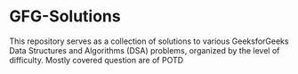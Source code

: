 # GFG-Solutions
This repository serves as a collection of solutions to various GeeksforGeeks Data Structures and Algorithms (DSA) problems, organized by the level of difficulty. Mostly covered question are of POTD
